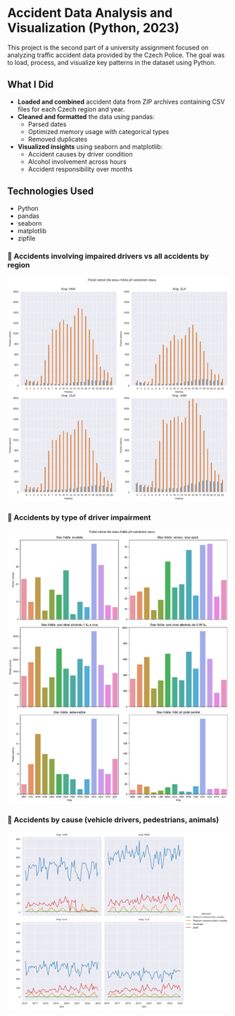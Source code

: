 # Accident Data Analysis and Visualization (Python, 2023)

This project is the second part of a university assignment focused on analyzing traffic accident data provided by the Czech Police. The goal was to load, process, and visualize key patterns in the dataset using Python.

## What I Did

- **Loaded and combined** accident data from ZIP archives containing CSV files for each Czech region and year.
- **Cleaned and formatted** the data using pandas:
  - Parsed dates
  - Optimized memory usage with categorical types
  - Removed duplicates
- **Visualized insights** using seaborn and matplotlib:
  - Accident causes by driver condition
  - Alcohol involvement across hours
  - Accident responsibility over months

## Technologies Used

- Python
- pandas
- seaborn
- matplotlib
- zipfile

### 🚗 Accidents involving impaired drivers vs all accidents by region
![Accidents by region](01_alcohol.png)

### 🧠 Accidents by type of driver impairment
![Driver states](01_state.png)

### 🐾 Accidents by cause (vehicle drivers, pedestrians, animals)
![Accident causes](03_fault.png)
